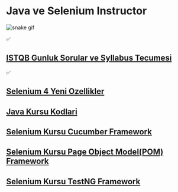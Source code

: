 <h1>Java ve Selenium Instructor</h1>

![snake gif](https://github.com/bulutluoz/Java-fall-2021/blob/output/github-contribution-grid-snake.gif)

✅<h2><a href="https://github.com/bulutluoz/ISTQB-2022-gunluk-sorular" >ISTQB Gunluk Sorular ve Syllabus Tecumesi</a> </h2>

✅<h2><a href="https://github.com/bulutluoz/Selenium_4-Yenilikler" >Selenium 4 Yeni Ozellikler</a> </h2>

<h2><a href="https://github.com/bulutluoz/Java-fall-2021" >Java Kursu Kodlari</a> </h2>

<h2><a href="https://github.com/bulutluoz/batch30-Cucumber" >Selenium Kursu Cucumber Framework</a> </h2>

<h2><a href="https://github.com/bulutluoz/batch30-POM" >Selenium Kursu Page Object Model(POM) Framework</a> </h2>

<h2><a href="https://github.com/bulutluoz/Batch30-TestNG" >Selenium Kursu TestNG Framework</a> </h2>


